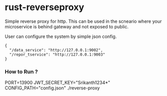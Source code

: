 # rust-reverseproxy
Simple reverse proxy for http. This can be used in the scneario where your microservice is behind gateway and not exposed to public.

User can configure the system by simple json config. 

```
{
  "/data_service": "http://127.0.0.1:9002",
  "/repor_tservice": "http://127.0.0.1:9003"
}
```

### How to Run ?
PORT=13900 JWT_SECRET_KEY="Srikanth1234*" CONFIG_PATH="config.json" ./reverse-proxy
